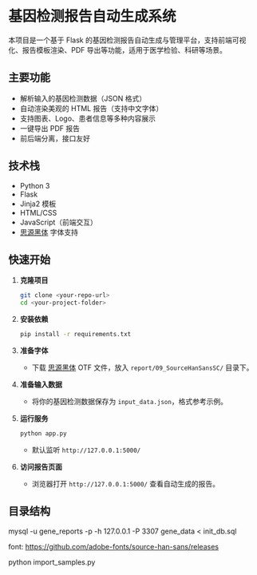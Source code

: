 # 基因检测报告自动生成系统

本项目是一个基于 Flask 的基因检测报告自动生成与管理平台，支持前端可视化、报告模板渲染、PDF 导出等功能，适用于医学检验、科研等场景。

## 主要功能

- 解析输入的基因检测数据（JSON 格式）
- 自动渲染美观的 HTML 报告（支持中文字体）
- 支持图表、Logo、患者信息等多种内容展示
- 一键导出 PDF 报告
- 前后端分离，接口友好

## 技术栈

- Python 3
- Flask
- Jinja2 模板
- HTML/CSS
- JavaScript（前端交互）
- [思源黑体](https://github.com/adobe-fonts/source-han-sans/releases) 字体支持

## 快速开始

1. **克隆项目**
   ```bash
   git clone <your-repo-url>
   cd <your-project-folder>
   ```

2. **安装依赖**
   ```bash
   pip install -r requirements.txt
   ```

3. **准备字体**
   - 下载 [思源黑体](https://github.com/adobe-fonts/source-han-sans/releases) OTF 文件，放入 `report/09_SourceHanSansSC/` 目录下。

4. **准备输入数据**
   - 将你的基因检测数据保存为 `input_data.json`，格式参考示例。

5. **运行服务**
   ```bash
   python app.py
   ```
   - 默认监听 `http://127.0.0.1:5000/`

6. **访问报告页面**
   - 浏览器打开 `http://127.0.0.1:5000/` 查看自动生成的报告。

## 目录结构


mysql -u gene_reports -p -h 127.0.0.1 -P 3307 gene_data < init_db.sql


font:
    https://github.com/adobe-fonts/source-han-sans/releases


python import_samples.py